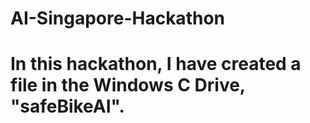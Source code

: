 # AI-Singapore-Hackathon

# In this hackathon, I have created a file in the Windows C Drive, "safeBikeAI". 
